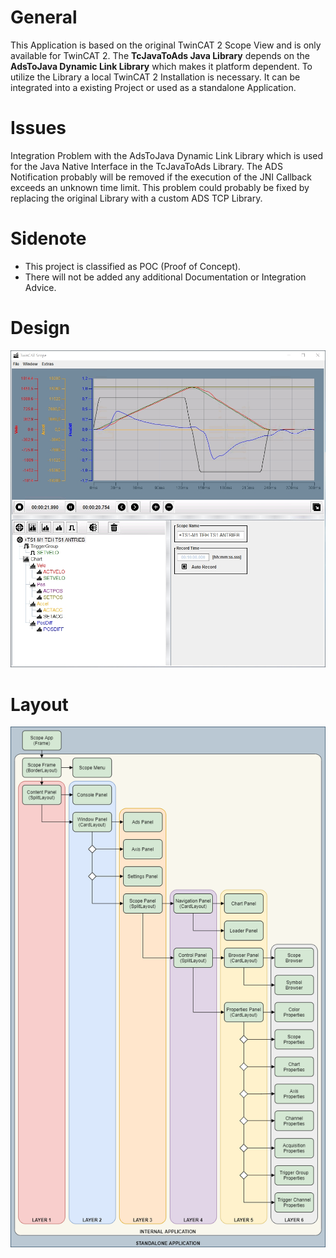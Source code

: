 # General
This Application is based on the original TwinCAT 2 Scope View and is only available for TwinCAT 2. The **TcJavaToAds Java Library** depends on the **AdsToJava Dynamic Link Library** which makes it platform dependent. To utilize the Library a local TwinCAT 2 Installation is necessary. It can be integrated into a existing Project or used as a standalone Application.

# Issues
Integration Problem with the AdsToJava Dynamic Link Library which is used for the Java Native Interface in the TcJavaToAds Library. The ADS Notification probably will be removed if the execution of the JNI Callback exceeds an unknown time limit. This problem could probably be fixed by replacing the original Library with a custom ADS TCP Library.

# Sidenote
- This project is classified as POC (Proof of Concept).
- There will not be added any additional Documentation or Integration Advice.

# Design
![Preview](doc/scope.jpg)

# Layout
![Layout](doc/layout.png)
